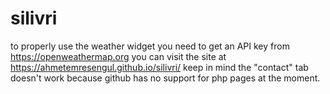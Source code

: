 # silivri
to properly use the weather widget you need to get an API key from https://openweathermap.org
you can visit the site at https://ahmetemresengul.github.io/silivri/ keep in mind the "contact" tab doesn't work because github has no support for php pages at the moment.
